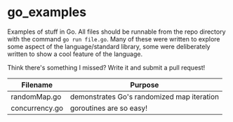 go_examples
===========

Examples of stuff in Go. All files should be runnable from the repo directory with the command `go run file.go`. Many of these were written to explore some aspect of the language/standard library, some were deliberately written to show a cool feature of the language.

Think there's something I missed? Write it and submit a pull request!


Filename | Purpose
---------|--------
randomMap.go | demonstrates Go's randomized map iteration
concurrency.go | goroutines are so easy!
